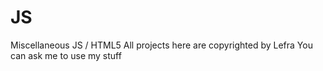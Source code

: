 # JS
 Miscellaneous JS / HTML5
All projects here are copyrighted by Lefra
You can ask me to use my stuff
